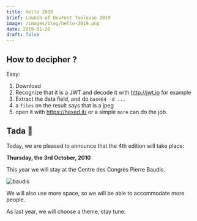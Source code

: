 ```yaml
---
title: Hello 2019
brief: Launch of DevFest Toulouse 2019
image: /images/blog/hello-2019.png
date: 2019-01-20
draft: false
---
```


## How to decipher ?

Easy: 

1. Download
2. Recognize that it is a JWT and decode it with <http://jwt.io> for example
3. Extract the data field, and do `base64 -d ...`
4. a `files` on the result says that is a jpeg
5. open it with <https://hexed.it/> or a simple `more` can do the job.


## Tada :tada:

Today, we are pleased to announce that the 4th edition will take place:

**Thursday, the 3rd October, 2010**


This year we will stay at the Centre des Congrès Pierre Baudis.

![baudis](/images/blog/baudis.jpg)

We will also use more space, so we will be able to accommodate more people.

As last year, we will choose a theme, stay tune.
